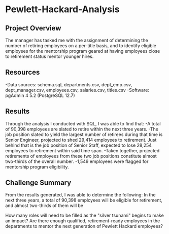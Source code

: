 # Pewlett-Hackard-Analysis

## Project Overview
The manager has tasked me with the assignment of determining the number of retiring employees on a per-title basis, and to identify eligible employees for the mentorship program geared at having employees close to retirement status mentor younger hires.

## Resources
-Data sources: schema.sql, departments.csv, dept_emp.csv, dept_manager.csv, employees.csv, salaries.csv, titles.csv
-Software: pgAdmin 4 5.2 (PostgreSQL 12.7)

## Results
Through the analysis I conducted with SQL, I was able to find that: 
-A total of 90,398 employees are slated to retire within the next three years.
-The job position slated to yield the largest number of retirees during that time is Senior Engineer, projected to shed 29,414 employees to retirement.  Just behind that is the job position of Senior Staff, expected to lose 28,254 employees to retirement within said time span.
-Taken together, projected retirements of employees from these two job positions constitute almost two-thirds of the overall number.
-1,549 employees were flagged for mentorship program eligibility.

## Challenge Summary
From the results generated, I was able to determine the following:
In the next three years, a total of 90,398 employees will be eligible for retirement, and almost two-thirds of them will be 

How many roles will need to be filled as the "silver tsunami" begins to make an impact?
Are there enough qualified, retirement-ready employees in the departments to mentor the next generation of Pewlett Hackard employees?